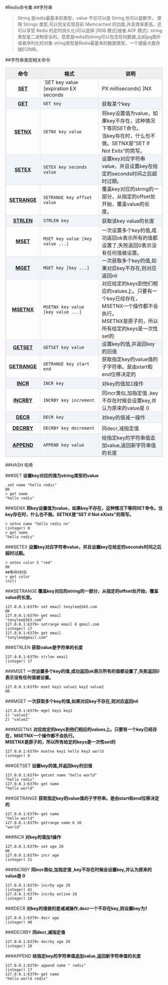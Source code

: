 <style>
body{
    width:100%;
}
table {
    width: 100%; /*表格宽度*/
    max-width: 90em; /*表格最大宽度，避免表格过宽*/
    border: 1px solid #dedede; /*表格外边框设置*/
    margin: 15px auto; /*外边距*/
    border-collapse: collapse; /*使用单一线条的边框*/
    empty-cells: show; /*单元格无内容依旧绘制边框*/
}

table th,
table td {
  height: 35px; /*统一每一行的默认高度*/
  border: 1px solid #dedede; /*内部边框样式*/
  padding: 0 10px; /*内边距*/
}
table th {
    font-weight: bold; /*加粗*/
    text-align: center !important; /*内容居中，加上 !important 避免被 Markdown 样式覆盖*/
    background: #efefef; /*背景色*/
}
table tbody tr:nth-child(2n) {
    background: rgba(158,188,226,0.12); 
}
table th:nth-of-type(1) {
	width: 5em;
}
table th:nth-of-type(2) {
	width: 40em;
}
table th:nth-of-type(3) {
	width: 40em;
}
table tr:hover {
    background: #efefef; 
}
table td:nth-child(1) {
    white-space: nowrap; 
}
</style>
#Redis命令集
##字符串
>String 是redis最基本的类型，value 不仅可以是 String,也可以是数字。
使用 Strings 类型,可以完全实现目前 Memcached 的功能,并且效率更高。还可以享受 Redis 的定时持久化(可以选择 [RDB 模式]或者 AOF 模式).
string类型是二进制安全的。意思是redis的string可以包含任何数据,比如jpg图片或者序列化的对象
string类型是Redis最基本的数据类型，一个键最大能存储512MB。

##字符串类型相关命令

命令 | 格式 | 说明 
:---: | :-- | :--- 
[__SET__](#SET) | `SET key value [expiration EX seconds|PX milliseconds] [NX|XX]` | 设置key对应的值为string类型的value。
[__GET__](#GET)| `GET key` | 获取某个key
[__SETNX__](#SETNX)| `SETNX key value` | 将key设置值为value，如果key不存在，这种情况下等同SET命令。 </br>当key存在时，什么也不做。SETNX是”SET If Not Exits”的简写。
[__SETEX__](#SETEX) | `SETEX key seconds value` | 设置key对应字符串value，并且设置key在给定的seconds时间之后超时过期。
[__SETRANGE__](#SETRANGE) | `SETRANGE key offset value` | 覆盖key对应的string的一部分，从指定的offset处开始，覆盖value的长度。
[__STRLEN__](#STRLEN) | `STRLEN key` | 获取该key value的长度
[__MSET__](#MSET) | `MSET key value [key value ...]`| 一次设置多个key的值,成功返回ok表示所有的值都设置了,失败返回0表示没有任何值被设置。
[__MGET__](#MGET) |`MGET key [key ...]`|一次获取多个key的值,如果对应key不存在,则对应返回nil
[__MSETNX__](#MSETNX) |`MSETNX key value [key value ...]`| 对应给定的keys到他们相应的values上。只要有一个key已经存在，MSETNX一个操作都不会执行。</br>MSETNX是原子的，所以所有给定的keys是一次性set的
[__GETSET__](#GETSET)|`GETSET key value`|设置key的值,并返回key的旧值
[__GETRANGE__](#GETRANGE) | `GETRANGE key start end`| 获取指定key的value值的子字符串。是由start和end位移决定的
[__INCR__](#INCR) | `INCR key` | 对key的值加1操作
[__INCRBY__](#INCRBY) | `INCRBY key increment` | 同incr类似,加指定值 ,key不存在时候会设置key,并认为原来的value是 0
[__DECR__](#DECR) | `DECR key` | 对key的值减一操作
[__DECRBY__](#DECRYBY) | `DECRBY key decrement` | 同decr,减指定值
[__APPEND__](#APPEND) | `APPEND key value` | 给指定key的字符串值追加value,返回新字符串值的长度

##HASH 哈希


###SET 
__设置key对应的值为string类型的value__
```shell
 set name "hello redis"
OK
> get name
"hello redis"
```

###SENX
**将key设置值为value，如果key不存在，这种情况下等同SET命令。当key存在时，什么也不做。SETNX是”SET if Not eXists”的简写。**
```shell
> setnx name "hello redis nx"
(integer) 0
> get name
"hello redis"
```

###SETEX
__设置key对应字符串value，并且设置key在给定的seconds时间之后超时过期。__
```shell
> setex color 5 "red"
OK
##等待5秒后
> get color
(nil)
```

###SETRANGE
__覆盖key对应的string的一部分，从指定的offset处开始，覆盖value的长度。__
```shell
127.0.0.1:6379> set email tonylee@163.com
OK
127.0.0.1:6379> get email
"tonylee@163.com"
127.0.0.1:6379> setrange email 8 gmail.com
(integer) 17
127.0.0.1:6379> get email
"tonylee@gmail.com"
```

###STRLEN
__获取value是字符串的长度__
```shell
127.0.0.1:6379> strlen email
(integer) 17
```

###MSET
__一次设置多个key的值,成功返回ok表示所有的值都设置了,失败返回0表示没有任何值被设置。__
```shell
127.0.0.1:6379> mset key1 value1 key2 value2
OK
```

###MGET
__一次获取多个key的值,如果对应key不存在,则对应返回nil__
```shell
127.0.0.1:6379> mget key1 key2
1) "value1"
2) "value2"
```

###MSETNX
__对应给定的keys到他们相应的values上。只要有一个key已经存在，MSETNX一个操作都不会执行。  
MSETNX是原子的，所以所有给定的keys是一次性set的__
```shell
127.0.0.1:6379> msetnx key1 hello key3 world
(integer) 0
```

###GETSET
__设置key的值,并返回key的旧值__
```shell
127.0.0.1:6379> getset name "hello world"
"hello redis"
127.0.0.1:6379> get name
"hello world"
```

###GETRANGE
__获取指定key的value值的子字符串。是由start和end位移决定的__
```shell
127.0.0.1:6379> get name
"hello world"
127.0.0.1:6379> getrange name 6 10
"world"
```

###INCR
__对key的值加1操作__
```shell
127.0.0.1:6379> set age 20
OK
127.0.0.1:6379> incr age
(integer) 21
```
###INCRBY
__同incr类似,加指定值 ,key不存在时候会设置key,并认为原来的value是 0__
```shell
127.0.0.1:6379> incrby age 20
(integer) 41
127.0.0.1:6379> incrby online 10
(integer) 10
```

###DECR 
__对key的值做的是减减操作,decr一个不存在key,则设置key为­1__
```shell
127.0.0.1:6379> decr age
(integer) 40
```


###DECRBY
__同decr,减指定值__
```shell
127.0.0.1:6379> decrby age 20
(integer) 20
```

###APPEND
__给指定key的字符串值追加value,返回新字符串值的长度__
```shell
127.0.0.1:6379> append name " redis"
(integer) 17
127.0.0.1:6379> get name
"hello world redis"
```
